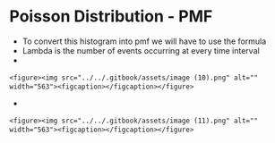 # Poisson Distribution - PMF

* To convert this histogram into pmf we will have to use the formula
* Lambda is the number of events occurring at every time interval
*

    <figure><img src="../../.gitbook/assets/image (10).png" alt="" width="563"><figcaption></figcaption></figure>
*

    <figure><img src="../../.gitbook/assets/image (11).png" alt="" width="563"><figcaption></figcaption></figure>
